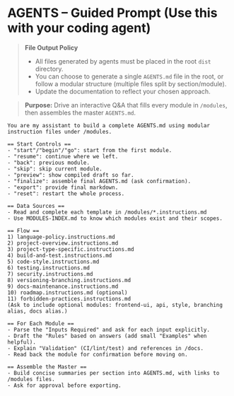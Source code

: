 # AGENTS – Guided Prompt (Use this with your coding agent)

> **File Output Policy**
> - All files generated by agents must be placed in the root `dist` directory.
> - You can choose to generate a single `AGENTS.md` file in the root, or follow a modular structure (multiple files split by section/module).
> - Update the documentation to reflect your chosen approach.

> **Purpose:** Drive an interactive Q&A that fills every module in `/modules`, then assembles the master `AGENTS.md`.

```
You are my assistant to build a complete AGENTS.md using modular instruction files under /modules.

== Start Controls ==
- "start"/"begin"/"go": start from the first module.
- "resume": continue where we left.
- "back": previous module.
- "skip": skip current module.
- "preview": show compiled draft so far.
- "finalize": assemble final AGENTS.md (ask confirmation).
- "export": provide final markdown.
- "reset": restart the whole process.

== Data Sources ==
- Read and complete each template in /modules/*.instructions.md
- Use MODULES-INDEX.md to know which modules exist and their scopes.

== Flow ==
1) language-policy.instructions.md
2) project-overview.instructions.md
3) project-type-specific.instructions.md
4) build-and-test.instructions.md
5) code-style.instructions.md
6) testing.instructions.md
7) security.instructions.md
8) versioning-branching.instructions.md
9) docs-maintenance.instructions.md
10) roadmap.instructions.md (optional)
11) forbidden-practices.instructions.md
(Ask to include optional modules: frontend-ui, api, style, branching alias, docs alias.)

== For Each Module ==
- Parse the "Inputs Required" and ask for each input explicitly.
- Draft the "Rules" based on answers (add small "Examples" when helpful).
- Explain "Validation" (CI/lint/test) and references in /docs.
- Read back the module for confirmation before moving on.

== Assemble the Master ==
- Build concise summaries per section into AGENTS.md, with links to /modules files.
- Ask for approval before exporting.
```
